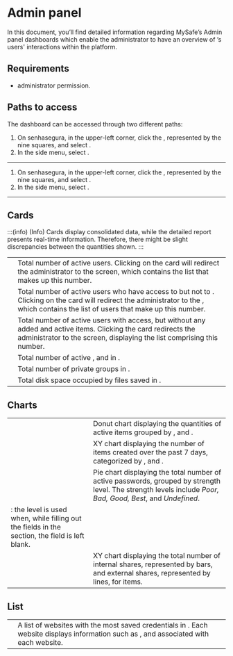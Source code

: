 # Admin panel 

In this document, you’ll find detailed information regarding MySafe’s Admin panel dashboards which enable the administrator to have an overview of ’s users' interactions within the platform.



## Requirements
*  administrator permission.


## Paths to access
The dashboard can be accessed through two different paths:

1. On senhasegura, in the upper-left corner, click the , represented by the nine squares, and select .
2. In the side menu, select .
---
1. On senhasegura, in the upper-left corner, click the , represented by the nine squares, and select .
2. In the side menu, select .
***


## Cards

:::(info) (Info)
Cards display consolidated data, while the detailed report presents real-time information. Therefore, there might be slight discrepancies between the quantities shown.
:::

| | |
|------|-----|
| | Total number of active  users. Clicking on the card will redirect the administrator to the  screen, which contains the list that makes up this number. |
| | Total number of active users who have access to  but not to . Clicking on the card will redirect the administrator to the , which contains the list of users that make up this number. |
| | Total number of active users with  access, but without any added and active items. Clicking the card redirects the administrator to the  screen, displaying the list comprising this number. |
| | Total number of active , and  in .|
| | Total number of private groups in .|
| | Total disk space occupied by files saved in .|




## Charts
| | |
|-----|-----|
| | Donut chart displaying the quantities of active items grouped by , and .|
|  | XY chart displaying the number of items created over the past 7 days, categorized by , and .|
| | Pie chart displaying the total number of active passwords, grouped by strength level. The strength levels include *Poor, Bad, Good, Best*, and *Undefined*. 
: the  level is used when, while filling out the fields in the  section, the  field is left blank. |
| | XY chart displaying the total number of internal shares, represented by bars, and external shares, represented by lines, for  items. |


## List

| | |
|------|-----|
|  | A list of websites with the most saved credentials in . Each website displays information such as , and  associated with each website. |